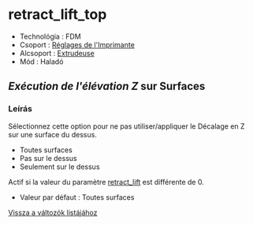 # retract\_lift\_top

* Technológia : FDM
* Csoport : [Réglages de l'Imprimante](../printer_settings/printer_settings.md)
* Alcsoport : [Extrudeuse](../printer_settings/printer_settings.md#extrudeuse)
* Mód :  Haladó

## _Exécution de l'élévation Z_ sur Surfaces

### Leírás

Sélectionnez cette option pour ne pas utiliser/appliquer le Décalage en Z sur une surface du dessus.

* Toutes surfaces
* Pas sur le dessus
* Seulement sur le dessus

Actif si la valeur du paramètre [retract\_lift](retract_lift.md) est différente de 0.

* Valeur par défaut : Toutes surfaces

[Vissza a változók listájához](variable_list.md)

